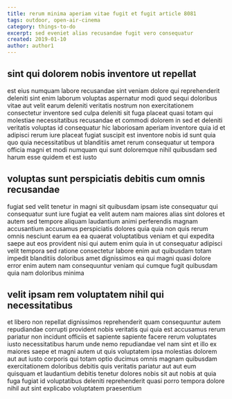 ```yaml
---
title: rerum minima aperiam vitae fugit et fugit article 8081
tags: outdoor, open-air-cinema
category: things-to-do
excerpt: sed eveniet alias recusandae fugit vero consequatur
created: 2019-01-10
author: author1
---
```


## sint qui dolorem nobis inventore ut repellat

est eius numquam labore recusandae sint veniam dolore qui reprehenderit deleniti sint enim laborum voluptas aspernatur modi quod sequi doloribus vitae aut velit earum deleniti veritatis nostrum non exercitationem consectetur inventore sed culpa deleniti sit fuga placeat quasi totam qui molestiae necessitatibus recusandae et commodi dolorem in sed et deleniti veritatis voluptas id consequatur hic laboriosam aperiam inventore quia id et adipisci rerum iure placeat fugiat suscipit est inventore nobis id sunt quia quo quia necessitatibus ut blanditiis amet rerum consequatur ut tempora officia magni et modi numquam qui sunt doloremque nihil quibusdam sed harum esse quidem et est iusto

## voluptas sunt perspiciatis debitis cum omnis recusandae

fugiat sed velit tenetur in magni sit quibusdam ipsam iste consequatur qui consequatur sunt iure fugiat ea velit autem nam maiores alias sint dolores et autem sed tempore aliquam laudantium animi perferendis magnam accusantium accusamus perspiciatis dolores quia quia non quis rerum omnis nesciunt earum ea ea quaerat voluptatibus veniam et qui expedita saepe aut eos provident nisi qui autem enim quia in ut consequatur adipisci velit tempora sed ratione consectetur labore enim aut quibusdam totam impedit blanditiis doloribus amet dignissimos ea qui magni quasi dolore error enim autem nam consequuntur veniam qui cumque fugit quibusdam quia nam doloribus minima

## velit ipsam rem voluptatem nihil qui necessitatibus

et libero non repellat dignissimos reprehenderit quam consequuntur autem repudiandae corrupti provident nobis veritatis qui quia est accusamus rerum pariatur non incidunt officiis et sapiente sapiente facere rerum voluptates iusto necessitatibus harum unde nemo repudiandae vel nam sint et illo ex maiores saepe et magni autem ut quis voluptatem ipsa molestias dolorem aut aut iusto corporis qui totam optio ducimus omnis magnam quibusdam exercitationem doloribus debitis quis veritatis pariatur aut aut eum quisquam et laudantium debitis tenetur dolores nobis sit aut nobis at quia fuga fugiat id voluptatibus deleniti reprehenderit quasi porro tempora dolore nihil aut sint explicabo voluptatem praesentium
